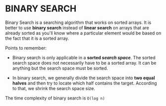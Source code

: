 # BINARY SEARCH

Binary Search is a searching algorithm that works on sorted arrays. It is better to use **binary search** instead of
**linear search** on arrays that are already sorted as you'll know where a particular element would be based on the fact that it is a sorted array.

Points to remember:
* Binary search is only applicable in a **sorted _search space_**. The sorted search space does not necessarily have to be a sorted array. It can be anything but the search space must be sorted.

* In binary search, we generally divide the search space into **two equal halves** and then try to locate which half contains the target. According to that, we shrink the search space size.

The time complexity of binary search is `O(log n)`
